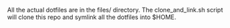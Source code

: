 All the actual dotfiles are in the files/ directory. The clone_and_link.sh
script will clone this repo and symlink all the dotfiles into $HOME.
